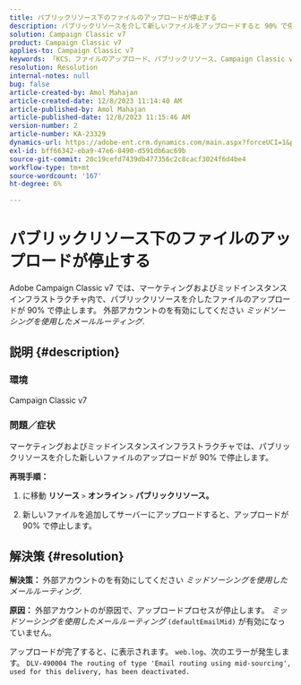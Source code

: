 ```yaml
---
title: パブリックリソース下のファイルのアップロードが停止する
description: パブリックリソースを介して新しいファイルをアップロードすると 90% で停止するAdobe Campaign Classic v7 の問題を修正する方法を説明します。
solution: Campaign Classic v7
product: Campaign Classic v7
applies-to: Campaign Classic v7
keywords: 「KCS、ファイルのアップロード、パブリックリソース、Campaign Classic v7、」
resolution: Resolution
internal-notes: null
bug: false
article-created-by: Amol Mahajan
article-created-date: 12/8/2023 11:14:40 AM
article-published-by: Amol Mahajan
article-published-date: 12/8/2023 11:15:46 AM
version-number: 2
article-number: KA-23329
dynamics-url: https://adobe-ent.crm.dynamics.com/main.aspx?forceUCI=1&pagetype=entityrecord&etn=knowledgearticle&id=057e29f6-ba95-ee11-be37-6045bd006268
exl-id: bff66342-eba9-47e6-8490-d591db6ac69b
source-git-commit: 20c19cefd7439db477356c2c8cacf3024f6d4be4
workflow-type: tm+mt
source-wordcount: '167'
ht-degree: 6%

---
```


# パブリックリソース下のファイルのアップロードが停止する


Adobe Campaign Classic v7 では、マーケティングおよびミッドインスタンスインフラストラクチャ内で、パブリックリソースを介したファイルのアップロードが 90% で停止します。 外部アカウントのを有効にしてください *ミッドソーシングを使用したメールルーティング*.

## 説明 {#description}


### 環境

Campaign Classic v7



### <b>問題／症状</b>

マーケティングおよびミッドインスタンスインフラストラクチャでは、パブリックリソースを介した新しいファイルのアップロードが 90% で停止します。



<b>再現手順：</b>

1. に移動 <b>リソース</b> `>`  <b>オンライン</b> `>`  <b>パブリックリソース。</b>


2. 新しいファイルを追加してサーバーにアップロードすると、アップロードが 90% で停止します。



## 解決策 {#resolution}

<b>解決策：</b>
外部アカウントのを有効にしてください *ミッドソーシングを使用したメールルーティング*.


<b>原因：</b>
外部アカウントのが原因で、アップロードプロセスが停止します。 *ミッドソーシングを使用したメールルーティング* `(defaultEmailMid)` が有効になっていません。

アップロードが完了すると、に表示されます。 `web.log`、次のエラーが発生します。
`DLV-490004 The routing of type 'Email routing using mid-sourcing', used for this delivery, has been deactivated.`
